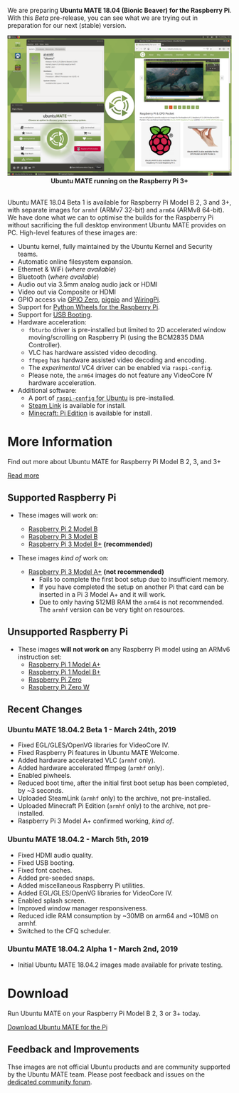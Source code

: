 <!--
.. title: Ubuntu MATE 18.04 Beta 1 for Raspberry Pi
.. slug: ubuntu-mate-bionic-beta1-raspberry-pi
.. date: 2019-03-29 14:25:00 UTC
.. tags: Ubuntu,MATE,Raspberry Pi,Model B,Raspberry Pi 2,Raspberry Pi 3,Raspberry Pi 3+,download,armhf,arm64,ARMv7,ARMv8,beta1
.. link: https://ubuntu-mate.org/raspberry-pi/
.. description: Ubuntu MATE 18.04 Beta-1 for the Raspberry Pi Model B 2, 3 and  3+
.. type: text
.. author: Martin Wimpress
-->

We are preparing **Ubuntu MATE 18.04 (Bionic Beaver) for the Raspberry Pi**.
With this *Beta* pre-release, you can see what we are trying out in
preparation for our next (stable) version.

<div align="center">
  <img src="/gallery/Screenshots/09_raspberrypi.png" /></a><br />
  <b>Ubuntu MATE running on the Raspberry Pi 3+</b>
</div>
<br />

Ubuntu MATE 18.04 Beta 1 is available for Raspberry Pi Model B 2, 3 and 3+,
with separate images for  `armhf` (ARMv7 32-bit) and `arm64` (ARMv8 64-bit).
We have done what we can to optimise the builds for the Raspberry Pi without
sacrificing the full desktop environment Ubuntu MATE provides on PC.
High-level features of these images are:

  * Ubuntu kernel, fully maintained by the Ubuntu Kernel and Security teams.
  * Automatic online filesystem expansion.
  * Ethernet & WiFi (*where available*)
  * Bluetooth (*where available*)
  * Audio out via 3.5mm analog audio jack or HDMI
  * Video out via Composite or HDMI
  * GPIO access via [GPIO Zero](https://gpiozero.readthedocs.io), [pigpio](http://abyz.me.uk/rpi/pigpio/) and [WiringPi](http://wiringpi.com/).
  * Support for [Python Wheels for the Raspberry Pi](https://www.piwheels.org/).
  * Support for [USB Booting](https://www.raspberrypi.org/documentation/hardware/raspberrypi/bootmodes/msd.md).
  * Hardware acceleration:
    * `fbturbo` driver is pre-installed but limited to 2D accelerated window moving/scrolling on Raspberry Pi (using the BCM2835 DMA Controller).
    *  VLC has hardware assisted video decoding.
    *  `ffmpeg` has hardware assisted video decoding and encoding.
    * The *experimental* VC4 driver can be enabled via `raspi-config`.
    * Please note, the `arm64` images do not feature any VideoCore IV hardware acceleration.
  * Additional software:
    * A port of [`raspi-config` for Ubuntu](https://github.com/flexiondotorg/raspi-config/) is pre-installed.
    * [Steam Link](https://support.steampowered.com/kb_article.php?ref=6153-IFGH-6589) is available for install.
    * [Minecraft: Pi Edition](https://projects.raspberrypi.org/en/projects/getting-started-with-minecraft-pi) is available for install.

<div class="bs-component">
    <div class="jumbotron">
        <h1>More Information</h1>
        <p>Find out more about Ubuntu MATE for Raspberry Pi Model B 2, 3, and 3+</p>
        <a href="/raspberry-pi/" class="btn btn-primary btn-lg">Read more</a>
    </div>
</div>

## Supported Raspberry Pi

  * These images will work on:
    * [Raspberry Pi 2 Model B](https://www.raspberrypi.org/products/raspberry-pi-2-model-b/)
    * [Raspberry Pi 3 Model B](https://www.raspberrypi.org/products/raspberry-pi-3-model-b/)
    * [Raspberry Pi 3 Model B+](https://www.raspberrypi.org/products/raspberry-pi-3-model-b-plus/) **(recommended)**

  * These images *kind of* work on:
    * [Raspberry Pi 3 Model A+](https://www.raspberrypi.org/products/raspberry-pi-3-model-a-plus/) **(not recommended)**
      * Fails to complete the first boot setup due to insufficient memory.
      * If you have completed the setup on another Pi that card can be inserted in a Pi 3 Model A+ and it will work.
      * Due to only having 512MB RAM the `arm64` is not recommended. The `armhf` version can be very tight on resources.

## Unsupported Raspberry Pi

  * These images **will not work on** any Raspberry Pi model using an ARMv6 instruction set:
    * [Raspberry Pi 1 Model A+](https://www.raspberrypi.org/products/raspberry-pi-1-model-a-plus/)
    * [Raspberry Pi 1 Model B+](https://www.raspberrypi.org/products/raspberry-pi-1-model-b-plus/)
    * [Raspberry Pi Zero](https://www.raspberrypi.org/products/raspberry-pi-zero/)
    * [Raspberry Pi Zero W](https://www.raspberrypi.org/products/raspberry-pi-zero-w/)

## Recent Changes

### Ubuntu MATE 18.04.2 Beta 1 - March 24th, 2019

  * Fixed EGL/GLES/OpenVG libraries for VideoCore IV.
  * Fixed Raspberry Pi features in Ubuntu MATE Welcome.
  * Added hardware accelerated VLC (`armhf` only).
  * Added hardware accelerated ffmpeg (`armhf` only).
  * Enabled piwheels.
  * Reduced boot time, after the initial first boot setup has been completed, by ~3 seconds.
  * Uploaded SteamLink (`armhf` only) to the archive, not pre-installed.
  * Uploaded Minecraft Pi Edition (`armhf` only) to the archive, not pre-installed.
  * Raspberry Pi 3 Model A+ confirmed working, *kind of*.

### Ubuntu MATE 18.04.2 - March 5th, 2019

  * Fixed HDMI audio quality.
  * Fixed USB booting.
  * Fixed font caches.
  * Added pre-seeded snaps.
  * Added miscellaneous Raspberry Pi utilities.
  * Added EGL/GLES/OpenVG libraries for VideoCore IV.
  * Enabled splash screen.
  * Improved window manager responsiveness.
  * Reduced idle RAM consumption by ~30MB on arm64 and ~10MB on armhf.
  * Switched to the CFQ scheduler.

### Ubuntu MATE 18.04.2 Alpha 1 - March 2nd, 2019

  * Initial Ubuntu MATE 18.04.2 images made available for private testing.

<div class="bs-component">
    <div class="jumbotron">
        <h1>Download</h1>
        <p>Run Ubuntu MATE on your Raspberry Pi Model B 2, 3 or 3+ today.</p>
        <a href="/download/" class="btn btn-primary btn-lg">Download Ubuntu MATE for the Pi</a>
        </p>
    </div>
</div>

## Feedback and Improvements

Thse images are not official Ubuntu products and are community
supported by the Ubuntu MATE team. Please post feedback and
issues on the [dedicated community forum](https://ubuntu-mate.community/c/support/raspberry-pi-2).